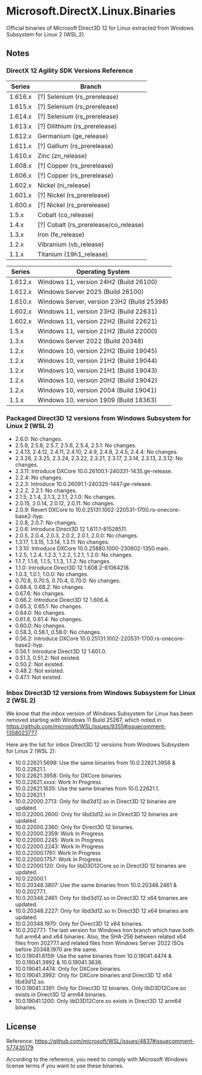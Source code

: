 ﻿# Microsoft.DirectX.Linux.Binaries

Official binaries of Microsoft Direct3D 12 for Linux extracted from Windows
Subsystem for Linux 2 (WSL 2).

## Notes

### DirectX 12 Agility SDK Versions Reference

| Series  | Branch                                |
|---------|---------------------------------------|
| 1.616.x | [?] Selenium (rs_prerelease)          |
| 1.615.x | [?] Selenium (rs_prerelease)          |
| 1.614.x | [?] Selenium (rs_prerelease)          |
| 1.613.x | [?] Dilithium (rs_prerelease)         |
| 1.612.x | Germanium (ge_release)                |
| 1.611.x | [?] Gallium (rs_prerelease)           |
| 1.610.x | Zinc (zn_release)                     |
| 1.608.x | [?] Copper (rs_prerelease)            |
| 1.606.x | [?] Copper (rs_prerelease)            |
| 1.602.x | Nickel (ni_release)                   |
| 1.601.x | [?] Nickel (rs_prerelease)            |
| 1.600.x | [?] Nickel (rs_prerelease)            |
| 1.5.x   | Cobalt (co_release)                   |
| 1.4.x   | [?] Cobalt (rs_prerelease/co_release) |
| 1.3.x   | Iron (fe_release)                     |
| 1.2.x   | Vibranium (vb_release)                |
| 1.1.x   | Titanium (19h1_release)               |

| Series  | Operating System                           |
|---------|--------------------------------------------|
| 1.612.x | Windows 11, version 24H2 (Build 26100)     |
| 1.612.x | Windows Server 2025 (Build 26100)          |
| 1.610.x | Windows Server, version 23H2 (Build 25398) |
| 1.602.x | Windows 11, version 23H2 (Build 22631)     |
| 1.602.x | Windows 11, version 22H2 (Build 22621)     |
| 1.5.x   | Windows 11, version 21H2 (Build 22000)     |
| 1.3.x   | Windows Server 2022 (Build 20348)          |
| 1.2.x   | Windows 10, version 22H2 (Build 19045)     |
| 1.2.x   | Windows 10, version 21H2 (Build 19044)     |
| 1.2.x   | Windows 10, version 21H1 (Build 19043)     |
| 1.2.x   | Windows 10, version 20H2 (Build 19042)     |
| 1.2.x   | Windows 10, version 2004 (Build 19041)     |
| 1.1.x   | Windows 10, version 1909 (Build 18363)     |

### Packaged Direct3D 12 versions from Windows Subsystem for Linux 2 (WSL 2)

- 2.6.0: No changes.
- 2.5.9, 2.5.8, 2.5.7, 2.5.6, 2.5.4, 2.5.1: No changes.
- 2.4.13, 2.4.12, 2.4.11, 2.4.10, 2.4.9, 2.4.8, 2.4.5, 2.4.4: No changes.
- 2.3.26, 2.3.25, 2.3.24, 2.3.22, 2.3.21, 2.3.17, 2.3.14, 2.3.13, 2.3.12: No
  changes.
- 2.3.11: Introduce DXCore 10.0.26100.1-240331-1435.ge-release.
- 2.2.4: No changes.
- 2.2.3: Introduce 10.0.26091.1-240325-1447.ge-release.
- 2.2.2, 2.2.1: No changes.
- 2.1.5, 2.1.4, 2.1.3, 2.1.1, 2.1.0: No changes.
- 2.0.15, 2.0.14, 2.0.12, 2.0.11: No changes.
- 2.0.9: Revert DXCore to 10.0.25131.1002-220531-1700.rs-onecore-base2-hyp.
- 2.0.8, 2.0.7: No changes.
- 2.0.6: Introduce Direct3D 12 1.611.1-81528511.
- 2.0.5, 2.0.4, 2.0.3, 2.0.2, 2.0.1, 2.0.0: No changes.
- 1.3.17, 1.3.15, 1.3.14, 1.3.11: No changes.
- 1.3.10: Introduce DXCore 10.0.25880.1000-230602-1350.main.
- 1.2.5, 1.2.4, 1.2.3, 1.2.2, 1.2.1, 1.2.0: No changes.
- 1.1.7, 1.1.6, 1.1.5, 1.1.3, 1.1.2: No changes.
- 1.1.0: Introduce Direct3D 12 1.608.2-61064218.
- 1.0.3, 1.0.1, 1.0.0: No changes.
- 0.70.8, 0.70.5, 0.70.4, 0.70.0: No changes.
- 0.68.4, 0.68.2: No changes.
- 0.67.6: No changes.
- 0.66.2: Introduce Direct3D 12 1.606.4.
- 0.65.3, 0.65.1: No changes.
- 0.64.0: No changes. 
- 0.61.8, 0.61.4: No changes. 
- 0.60.0: No changes.
- 0.58.3, 0.58.1, 0.58.0: No changes.
- 0.56.2: Introduce DXCore 10.0.25131.1002-220531-1700.rs-onecore-base2-hyp.
- 0.56.1: Introduce Direct3D 12 1.601.0.
- 0.51.3, 0.51.2: Not existed.
- 0.50.2: Not existed.
- 0.48.2: Not existed. 
- 0.47.1: Not existed.

### Inbox Direct3D 12 versions from Windows Subsystem for Linux 2 (WSL 2)

We know that the inbox version of Windows Subsystem for Linux has been removed
starting with Windows 11 Build 25267, which noted in
https://github.com/microsoft/WSL/issues/9355#issuecomment-1358023777.

Here are the list for inbox Direct3D 12 versions from Windows Subsystem for
Linux 2 (WSL 2):

- 10.0.22621.5699: Use the same binaries from 10.0.22621.3958 & 10.0.22621.1.
- 10.0.22621.3958: Only for DXCore binaries.
- 10.0.22621.xxxx: Work In Progress
- 10.0.22621.1635: Use the same binaries from 10.0.22621.1.
- 10.0.22621.1
- 10.0.22000.2713: Only for libd3d12.so in Direct3D 12 binaries are updated.
- 10.0.22000.2600: Only for libd3d12.so in Direct3D 12 binaries are updated.
- 10.0.22000.2360: Only for Direct3D 12 binaries.
- 10.0.22000.2359: Work In Progress
- 10.0.22000.2245: Work In Progress
- 10.0.22000.2243: Work In Progress
- 10.0.22000.1761: Work In Progress
- 10.0.22000.1757: Work In Progress
- 10.0.22000.120: Only for libD3D12Core.so in Direct3D 12 binaries are updated.
- 10.0.22000.1
- 10.0.20348.3807: Use the same binaries from 10.0.20348.2461 & 10.0.20277.1.
- 10.0.20348.2461: Only for libd3d12.so in Direct3D 12 x64 binaries are updated.
- 10.0.20348.2227: Only for libd3d12.so in Direct3D 12 x64 binaries are updated.
- 10.0.20348.1970: Only for Direct3D 12 x64 binaries.
- 10.0.20277.1: The last version for Windows Iron branch which have both full
  arm64 and x64 binaries. Also, the SHA-256 between related x64 files from
  20277.1 and related files from Windows Server 2022 ISOs before 20348.1970
  are the same.
- 10.0.19041.6159: Use the same binaries from 10.0.19041.4474 & 10.0.19041.3992
  & 10.0.19041.3636.
- 10.0.19041.4474: Only for DXCore binaries.
- 10.0.19041.3992: Only for DXCore binaries and Direct3D 12 x64 libd3d12.so.
- 10.0.19041.3391: Only for Direct3D 12 binaries. Only libD3D12Core.so exists in
  Direct3D 12 arm64 binaries. 
- 10.0.19041.1200: Only libD3D12Core.so exists in Direct3D 12 arm64 binaries.

## License

Reference: https://github.com/microsoft/WSL/issues/4837#issuecomment-577435179

According to the reference, you need to comply with Microsoft Windows license
terms if you want to use these binaries.
